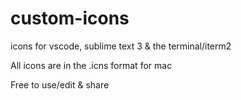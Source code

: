 # custom-icons
icons for vscode, sublime text 3 &amp; the terminal/iterm2

All icons are in the .icns format for mac

Free to use/edit &amp; share
